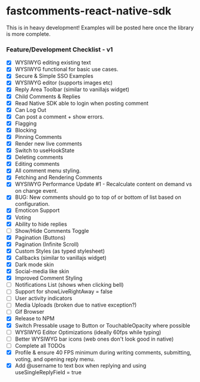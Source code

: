 # fastcomments-react-native-sdk

This is in heavy development! Examples will be posted here once the library is more complete.

### Feature/Development Checklist - v1

- [x] WYSIWYG editing existing text
- [x] WYSIWYG functional for basic use cases.
- [x] Secure & Simple SSO Examples
- [x] WYSIWYG editor (supports images etc)
- [x] Reply Area Toolbar (similar to vanillajs widget)
- [x] Child Comments & Replies
- [x] Read Native SDK able to login when posting comment
- [x] Can Log Out
- [x] Can post a comment + show errors.
- [x] Flagging
- [x] Blocking
- [x] Pinning Comments
- [x] Render new live comments
- [x] Switch to useHookState
- [x] Deleting comments
- [x] Editing comments
- [x] All comment menu styling.
- [x] Fetching and Rendering Comments
- [x] WYSIWYG Performance Update #1 - Recalculate content on demand vs on change event.
- [x] BUG: New comments should go to top of or bottom of list based on configuration.
- [x] Emoticon Support
- [x] Voting
- [x] Ability to hide replies
- [ ] Show/Hide Comments Toggle
- [x] Pagination (Buttons)
- [x] Pagination (Infinite Scroll)
- [x] Custom Styles (as typed stylesheet)
- [x] Callbacks (similar to vanillajs widget)
- [x] Dark mode skin
- [x] Social-media like skin
- [x] Improved Comment Styling
- [ ] Notifications List (shows when clicking bell)
- [ ] Support for showLiveRightAway = false 
- [ ] User activity indicators 
- [ ] Media Uploads (broken due to native exception?)
- [ ] Gif Browser
- [x] Release to NPM
- [x] Switch Pressable usage to Button or TouchableOpacity where possible
- [ ] WYSIWYG Editor Optimizations (ideally 60fps while typing)
- [ ] Better WYSIWYG bar icons (web ones don't look good in native)
- [ ] Complete all TODOs
- [x] Profile & ensure 40 FPS minimum during writing comments, submitting, voting, and opening reply menu.
- [x] Add @username to text box when replying and using useSingleReplyField = true
